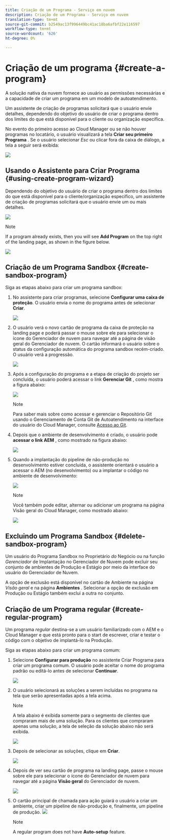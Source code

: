 ```yaml
---
title: Criação de um Programa - Serviço em nuvem
description: Criação de um Programa - Serviço em nuvem
translation-type: tm+mt
source-git-commit: b2549ac13f996449bc41ac18ba6afbf22e116597
workflow-type: tm+mt
source-wordcount: '626'
ht-degree: 0%

---
```



# Criação de um programa {#create-a-program}

A solução nativa da nuvem fornece ao usuário as permissões necessárias e a capacidade de criar um programa em um modelo de autoatendimento.

Um assistente de criação de programas solicitará que o usuário envie detalhes, dependendo do objetivo do usuário de criar o programa dentro dos limites do que está disponível para o cliente ou organização específica.

No evento do primeiro acesso ao Cloud Manager ou se não houver programas no locatário, o usuário visualizará a tela **Criar seu primeiro Programa** . Se o usuário selecionar *Esc* ou clicar fora da caixa de diálogo, a tela a seguir será exibida:

![](assets/create-program1.png)


## Usando o Assistente para Criar Programa {#using-create-program-wizard}

Dependendo do objetivo do usuário de criar o programa dentro dos limites do que está disponível para o cliente/organização específico, um assistente de criação de programas solicitará que o usuário envie um ou mais detalhes.

![](assets/create-sandbox.png)

>[!NOTE]
>If a program already exists, then you will see **Add Program** on the top right of the landing page, as shown in the figure below.

![](assets/create-program-add.png)

## Criação de um Programa Sandbox {#create-sandbox-program}

Siga as etapas abaixo para criar um programa sandbox:

1. No assistente para criar programas, selecione **Configurar uma caixa de proteção**. O usuário envia o nome do programa antes de selecionar **Criar**.

   ![](assets/create-sandbox.png)

1. O usuário verá o novo cartão de programa da caixa de proteção na landing page e poderá passar o mouse sobre ele para selecionar o ícone do Gerenciador de nuvem para navegar até a página de visão geral do Gerenciador de nuvem. O cartão informará o usuário sobre o status da configuração automática do programa sandbox recém-criado. O usuário verá a progressão.

   ![](assets/program-create-setupdemo2.png)

1. Após a configuração do programa e a etapa de criação do projeto ser concluída, o usuário poderá acessar o link **Gerenciar Git** , como mostra a figura abaixo:

   ![](assets/create-program4.png)

   >[!NOTE]
   >
   >Para saber mais sobre como acessar e gerenciar o Repositório Git usando o Gerenciamento de Conta Git de Autoatendimento na interface do usuário do Cloud Manager, consulte [Acesso ao Git](/help/implementing/cloud-manager/accessing-git.md).


1. Depois que o ambiente de desenvolvimento é criado, o usuário pode **acessar o link AEM** , como mostrado na figura abaixo:

   ![](assets/create-program-5.png)

1. Quando a implantação do pipeline de não-produção no desenvolvimento estiver concluída, o assistente orientará o usuário a acessar o AEM (no desenvolvimento) ou a implantar o código no ambiente de desenvolvimento:

   ![](assets/create-program-setup-deploy.png)

   >[!NOTE]
   >Você também pode editar, alternar ou adicionar um programa na página Visão geral do Cloud Manager, como mostrado abaixo:

   ![](assets/create-program-a1.png)

## Excluindo um Programa Sandbox {#delete-sandbox-program}

Um usuário do Programa Sandbox no Proprietário *do* Negócio ou na função *Gerenciador* de Implantação no Gerenciador de Nuvem pode excluir seu conjunto de ambientes de Produção e Estágio por meio da interface do usuário do Gerenciador de Nuvem.

A opção de exclusão está disponível no cartão de Ambiente na página *Visão geral* e na página **Ambientes** . Selecionar a opção de exclusão em Produção ou Estágio também exclui a outra no conjunto.

## Criação de um Programa regular {#create-regular-program}

Um programa *regular* destina-se a um usuário familiarizado com o AEM e o Cloud Manager e que está pronto para o start de escrever, criar e testar o código com o objetivo de implantá-lo na Produção.

Siga as etapas abaixo para criar um programa comum:

1. Selecione **Configurar para produção** no assistente Criar Programa para criar um programa comum. O usuário pode aceitar o nome do programa padrão ou editá-lo antes de selecionar **Continuar**.

   ![](assets/create-prod1.png)

1. O usuário selecionará as soluções a serem incluídas no programa na tela que serão apresentadas após a tela acima.



   >[!NOTE]
   >
   >A tela abaixo é exibida somente para o segmento de clientes que compraram mais de uma solução. Para os clientes que compraram apenas uma solução, a tela de seleção da solução abaixo não será exibida.

   ![](assets/set-up-prod2.png)

1. Depois de selecionar as soluções, clique em **Criar**.

   ![](assets/set-up-prod3.png)

1. Depois de ver seu cartão de programa na landing page, passe o mouse sobre ele para selecionar o ícone do Gerenciador de nuvem para navegar até a página **Visão geral** do Gerenciador de nuvem.

   ![](assets/set-up-prod4.png)

1. O cartão principal de chamada para ação guiará o usuário a criar um ambiente, criar um pipeline de não-produção e, finalmente, um pipeline de produção.
   ![](assets/set-up-prod5.png)


   >[!NOTE]
   >
   >A regular program does not have **Auto-setup** feature.





